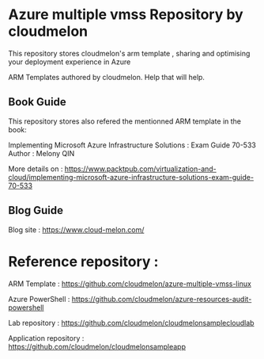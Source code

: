 # Azure multiple vmss Repository by cloudmelon
This repository stores cloudmelon's arm template ,  sharing and optimising your deployment experience in Azure

ARM Templates authored by cloudmelon. Help that will help. 







## Book Guide

This repository stores also refered the mentionned ARM template in the book:

Implementing Microsoft Azure Infrastructure Solutions : Exam Guide 70-533
Author : Melony QIN

More details on :
https://www.packtpub.com/virtualization-and-cloud/implementing-microsoft-azure-infrastructure-solutions-exam-guide-70-533


## Blog Guide

Blog site : https://www.cloud-melon.com/


# Reference repository : 

ARM Template : 
   https://github.com/cloudmelon/azure-multiple-vmss-linux

Azure PowerShell :
   https://github.com/cloudmelon/azure-resources-audit-powershell

Lab repository : https://github.com/cloudmelon/cloudmelonsamplecloudlab

Application repository : https://github.com/cloudmelon/cloudmelonsampleapp








